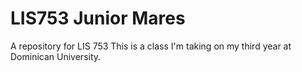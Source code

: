# LIS753 Junior Mares
A repository for LIS 753
This is a class I'm taking on my third year at Dominican University.
